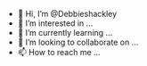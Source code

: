 - 👋 Hi, I’m @Debbieshackley
- 👀 I’m interested in ...
- 🌱 I’m currently learning ...
- 💞️ I’m looking to collaborate on ...
- 📫 How to reach me ...

<!---
Debbieshackley/Debbieshackley is a ✨ special ✨ repository because its `README.md` (this file) appears on your GitHub profile.
You can click the Preview link to take a look at your changes.
--->
